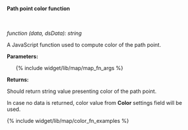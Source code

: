 #### Path point color function

<div class="divider"></div>
<br/>

*function (data, dsData): string*

A JavaScript function used to compute color of the path point.

**Parameters:**

<ul>
  {% include widget/lib/map/map_fn_args %}
</ul>

**Returns:**

Should return string value presenting color of the path point.

In case no data is returned, color value from **Color** settings field will be used.

<div class="divider"></div>

{% include widget/lib/map/color_fn_examples %}
